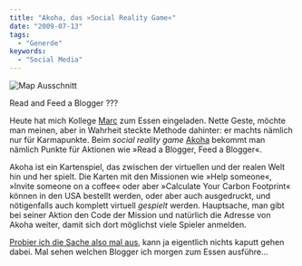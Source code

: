 ```yaml
---
title: "Akoha, das »Social Reality Game«"
date: "2009-07-13"
tags:
  - "Generde"
keywords:
  - "Social Media"
---
```


![Map Ausschnitt](/images/codecandies/akoha1.png)

Read and Feed a Blogger ???

Heute hat mich Kollege [Marc](http://www.marctv.de) zum Essen eingeladen. Nette Geste, möchte man meinen, aber in Wahrheit steckte Methode dahinter: er machts nämlich nur für Karmapunkte. Beim _social reality game_ [Akoha](http://akoha.com/home/) bekommt man nämlich Punkte für Aktionen wie »Read a Blogger, Feed a Blogger«.

Akoha ist ein Kartenspiel, das zwischen der virtuellen und der realen Welt hin und her spielt. Die Karten mit den Missionen wie »Help someone«, »Invite someone on a coffee« oder aber »Calculate Your Carbon Footprint« können in den USA bestellt werden, oder aber auch ausgedruckt, und nötigenfalls auch komplett virtuell _gespielt_ werden. Hauptsache, man gibt bei seiner Aktion den Code der Mission und natürlich die Adresse von Akoha weiter, damit sich dort möglichst viele Spieler anmelden.

[Probier ich die Sache also mal aus](http://akoha.com/people/codecandies/ "Mein Profil bei Akoha"), kann ja eigentlich nichts kaputt gehen dabei. Mal sehen welchen Blogger ich morgen zum Essen ausführe…

